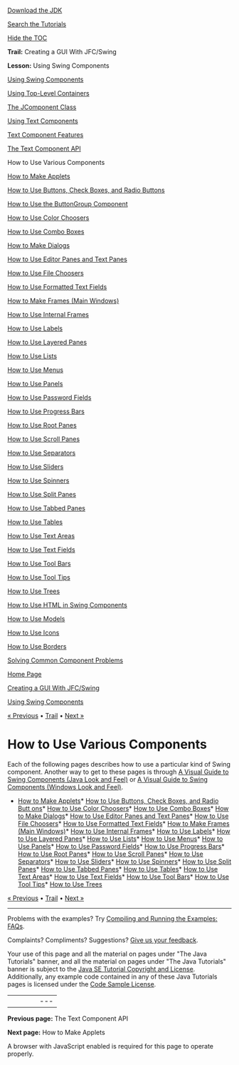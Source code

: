 [Download
the JDK](http://java.sun.com/javase/6/download.jsp)
  
[Search the
Tutorials](../../search.html)
  
[Hide the TOC](javascript:toggleLeft())

**Trail:** Creating a GUI With JFC/Swing
  
**Lesson:** Using Swing Components

[Using Swing Components](index.html)

[Using Top-Level Containers](toplevel.html)

[The JComponent Class](jcomponent.html)

[Using Text Components](text.html)

[Text Component Features](generaltext.html)

[The Text Component API](textapi.html)

How to Use Various Components

[How to Make Applets](applet.html)

[How to Use Buttons, Check Boxes, and Radio Buttons](button.html)

[How to Use the ButtonGroup Component](buttongroup.html)

[How to Use Color Choosers](colorchooser.html)

[How to Use Combo Boxes](combobox.html)

[How to Make Dialogs](dialog.html)

[How to Use Editor Panes and Text Panes](editorpane.html)

[How to Use File Choosers](filechooser.html)

[How to Use Formatted Text Fields](formattedtextfield.html)

[How to Make Frames (Main Windows)](frame.html)

[How to Use Internal Frames](internalframe.html)

[How to Use Labels](label.html)

[How to Use Layered Panes](layeredpane.html)

[How to Use Lists](list.html)

[How to Use Menus](menu.html)

[How to Use Panels](panel.html)

[How to Use Password Fields](passwordfield.html)

[How to Use Progress Bars](progress.html)

[How to Use Root Panes](rootpane.html)

[How to Use Scroll Panes](scrollpane.html)

[How to Use Separators](separator.html)

[How to Use Sliders](slider.html)

[How to Use Spinners](spinner.html)

[How to Use Split Panes](splitpane.html)

[How to Use Tabbed Panes](tabbedpane.html)

[How to Use Tables](table.html)

[How to Use Text Areas](textarea.html)

[How to Use Text Fields](textfield.html)

[How to Use Tool Bars](toolbar.html)

[How to Use Tool Tips](tooltip.html)

[How to Use Trees](tree.html)

[How to Use HTML in Swing Components](html.html)

[How to Use Models](model.html)

[How to Use Icons](icon.html)

[How to Use Borders](border.html)

[Solving Common Component Problems](problems.html)

[Home Page](../../index.html)
>
[Creating a GUI With JFC/Swing](../index.html)
>
[Using Swing Components](index.html)

[« Previous](textapi.html) • [Trail](../TOC.html) • [Next »](applet.html)

# How to Use Various Components

Each of the following pages describes
how to use a particular kind of Swing component.
Another way to get to these pages is through
[A Visual Guide to Swing Components (Java Look and Feel)](../../ui/features/components.html) or
[A Visual Guide to Swing Components (Windows Look and Feel)](../../ui/features/compWin.html).

* [How to Make Applets](applet.html)* [How to Use Buttons, Check Boxes, and Radio
    Butt
    ons](button.html)* [How to Use Color Choosers](colorchooser.html)* [How to Use Combo Boxes](combobox.html)* [How to Make Dialogs](dialog.html)* [How to Use Editor Panes and Text Panes](editorpane.html)* [How to Use File Choosers](filechooser.html)* [How to Use Formatted Text Fields](formattedtextfield.html)* [How to Make Frames (Main Windows)](frame.html)* [How to Use Internal Frames](internalframe.html)* [How to Use Labels](label.html)* [How to Use Layered Panes](layeredpane.html)* [How to Use Lists](list.html)* [How to Use Menus](menu.html)* [How to Use Panels](panel.html)* [How to Use Password Fields](passwordfield.html)* [How to Use Progress Bars](progress.html)* [How to Use Root Panes](rootpane.html)* [How to Use Scroll Panes](scrollpane.html)* [How to Use Separators](separator.html)* [How to Use Sliders](slider.html)* [How to Use Spinners](spinner.html)* [How to Use Split Panes](splitpane.html)* [How to Use Tabbed Panes](tabbedpane.html)* [How to Use Tables](table.html)* [How to Use Text Areas](textarea.html)* [How to Use Text Fields](textfield.html)* [How to Use Tool Bars](toolbar.html)* [How to Use Tool Tips](tooltip.html)* [How to Use Trees](tree.html)

[« Previous](textapi.html)
•
[Trail](../TOC.html)
•
[Next »](applet.html)

---

Problems with the examples? Try [Compiling and Running
the Examples: FAQs](../../information/run-examples.html).
  
Complaints? Compliments? Suggestions? [Give
us your feedback](http://download.oracle.com/javase/feedback.html).

Your use of this page and all the material on pages under "The Java Tutorials" banner,
and all the material on pages under "The Java Tutorials" banner is subject to the [Java SE Tutorial Copyright
and License](../../information/license.html).
Additionally, any example code contained in any of these Java
Tutorials pages is licensed under the
[Code
Sample License](http://developers.sun.com/license/berkeley_license.html).

|  |  |  |  |  |
| --- | --- | --- | --- | --- |
| |  |  | | --- | --- | | duke image | Oracle logo | | [About Oracle](http://www.oracle.com/us/corporate/index.html) | [Oracle Technology Network](http://www.oracle.com/technology/index.html) | [Terms of Service](https://www.samplecode.oracle.com/servlets/CompulsoryClickThrough?type=TermsOfService) | Copyright © 1995, 2011 Oracle and/or its affiliates. All rights reserved. |

**Previous page:** The Text Component API
  
**Next page:** How to Make Applets




A browser with JavaScript enabled is required for this page to operate properly.